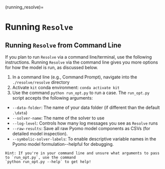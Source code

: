 (running_resolve)=
# Running `Resolve`

## Running `Resolve` from Command Line

If you plan to run `Resolve` via a command line/terminal, use the following instructions. 
Running `Resolve` via the command line gives you more options for how the model is run, as discussed below.

1. In a command line (e.g., Command Prompt), navigate into the `./resolve/resolve` directory
2. Activate `kit` conda environment: `conda activate kit`
3. Use the command `python run_opt.py` to run a case. The `run_opt.py` script accepts the following arguments:
- `--data-folder`: The name of your data folder (if different than the default `.\data`)
- `--solver-name`: The name of the solver to use
- `--log-level`: Controls how many log messages you see as `Resolve` runs
- `--raw-results`: Save all raw Pyomo model components as CSVs (for detailed model inspection).
- `--symbolic-solver-labels`: To enable descriptive variable names in the Pyomo model formulation--helpful for debugging.

```{note}
Hint: If you're in your command line and unsure what arguments to pass to `run_opt.py`, use the command 
`python run_opt.py --help` to get help!
```
